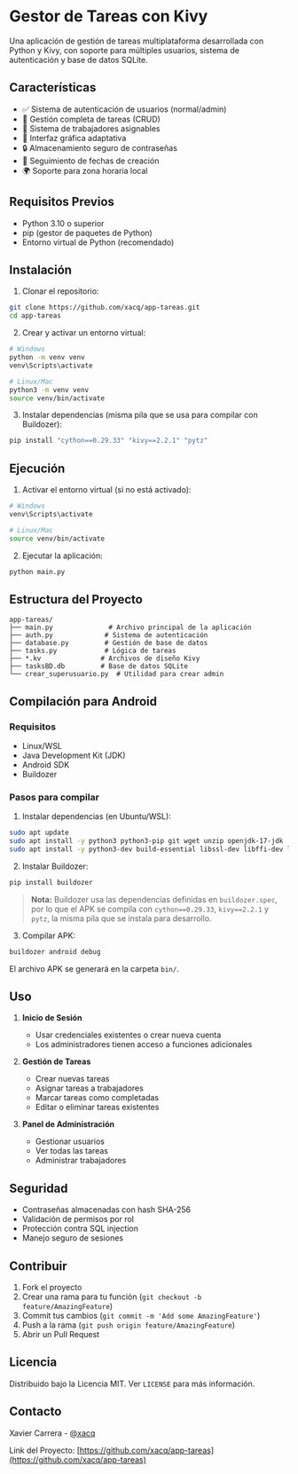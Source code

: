 # Gestor de Tareas con Kivy

Una aplicación de gestión de tareas multiplataforma desarrollada con Python y Kivy, con soporte para múltiples usuarios, sistema de autenticación y base de datos SQLite.

## Características

- ✅ Sistema de autenticación de usuarios (normal/admin)
- 📝 Gestión completa de tareas (CRUD)
- 👥 Sistema de trabajadores asignables
- 📱 Interfaz gráfica adaptativa
- 🔒 Almacenamiento seguro de contraseñas
- 📅 Seguimiento de fechas de creación
- 🌍 Soporte para zona horaria local

## Requisitos Previos

- Python 3.10 o superior
- pip (gestor de paquetes de Python)
- Entorno virtual de Python (recomendado)

## Instalación

1. Clonar el repositorio:
```bash
git clone https://github.com/xacq/app-tareas.git
cd app-tareas
```

2. Crear y activar un entorno virtual:
```bash
# Windows
python -m venv venv
venv\Scripts\activate

# Linux/Mac
python3 -m venv venv
source venv/bin/activate
```

3. Instalar dependencias (misma pila que se usa para compilar con Buildozer):
```bash
pip install "cython==0.29.33" "kivy==2.2.1" "pytz"
```

## Ejecución

1. Activar el entorno virtual (si no está activado):
```bash
# Windows
venv\Scripts\activate

# Linux/Mac
source venv/bin/activate
```

2. Ejecutar la aplicación:
```bash
python main.py
```

## Estructura del Proyecto

```
app-tareas/
├── main.py              # Archivo principal de la aplicación
├── auth.py             # Sistema de autenticación
├── database.py         # Gestión de base de datos
├── tasks.py            # Lógica de tareas
├── *.kv               # Archivos de diseño Kivy
├── tasksBD.db         # Base de datos SQLite
└── crear_superusuario.py  # Utilidad para crear admin
```

## Compilación para Android

### Requisitos

- Linux/WSL
- Java Development Kit (JDK)
- Android SDK
- Buildozer

### Pasos para compilar

1. Instalar dependencias (en Ubuntu/WSL):
```bash
sudo apt update
sudo apt install -y python3 python3-pip git wget unzip openjdk-17-jdk
sudo apt install -y python3-dev build-essential libssl-dev libffi-dev libltdl-dev libtool pkg-config zlib1g-dev cmake
```

2. Instalar Buildozer:
```bash
pip install buildozer
```

> **Nota:** Buildozer usa las dependencias definidas en `buildozer.spec`, por lo que el APK se compila con `cython==0.29.33`, `kivy==2.2.1` y `pytz`, la misma pila que se instala para desarrollo.

3. Compilar APK:
```bash
buildozer android debug
```

El archivo APK se generará en la carpeta `bin/`.

## Uso

1. **Inicio de Sesión**
   - Usar credenciales existentes o crear nueva cuenta
   - Los administradores tienen acceso a funciones adicionales

2. **Gestión de Tareas**
   - Crear nuevas tareas
   - Asignar tareas a trabajadores
   - Marcar tareas como completadas
   - Editar o eliminar tareas existentes

3. **Panel de Administración**
   - Gestionar usuarios
   - Ver todas las tareas
   - Administrar trabajadores

## Seguridad

- Contraseñas almacenadas con hash SHA-256
- Validación de permisos por rol
- Protección contra SQL injection
- Manejo seguro de sesiones

## Contribuir

1. Fork el proyecto
2. Crear una rama para tu función (`git checkout -b feature/AmazingFeature`)
3. Commit tus cambios (`git commit -m 'Add some AmazingFeature'`)
4. Push a la rama (`git push origin feature/AmazingFeature`)
5. Abrir un Pull Request

## Licencia

Distribuido bajo la Licencia MIT. Ver `LICENSE` para más información.

## Contacto

Xavier Carrera - [@xacq](https://github.com/xacq)

Link del Proyecto: [https://github.com/xacq/app-tareas](https://github.com/xacq/app-tareas)